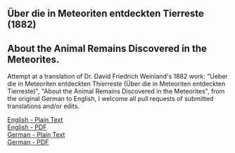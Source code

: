 ## Über die in Meteoriten entdeckten Tierreste (1882)

## About the Animal Remains Discovered in the Meteorites.

Attempt at a translation of Dr. David Friedrich Weinland's 1882 work: "Ueber die in Meteoriten entdeckten Thierreste (Über die in Meteoriten entdeckten Tierreste)", "About the Animal Remains Discovered in the Meteorites", from the original German to English, I welcome all pull requests of submitted translations and/or edits.

[English - Plain Text](full-text-english.md)  
[English - PDF](https://cdn.solaranamnesis.com/DFWeinland/david_weinland_about_remains_english_PDFlaTex.pdf)  
[German - Plain Text](full-text-german.md)  
[German - PDF](https://cdn.solaranamnesis.com/DFWeinland/david_weinland_about_remains_german_PDFlaTex.pdf)  
